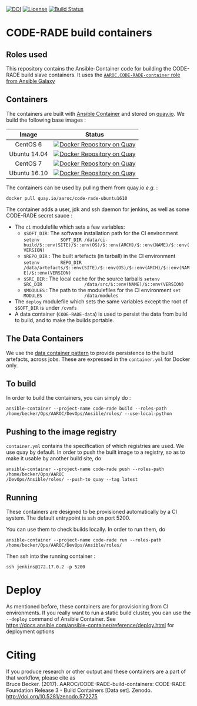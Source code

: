 [![DOI](https://zenodo.org/badge/73183766.svg)](https://zenodo.org/badge/latestdoi/73183766)
 [![License](https://img.shields.io/badge/License-Apache%202.0-blue.svg)](https://opensource.org/licenses/Apache-2.0) [![Build Status](https://travis-ci.org/AAROC/CODE-RADE-build-containers.svg?branch=master)](https://travis-ci.org/AAROC/CODE-RADE-build-containers)

# CODE-RADE build containers

## Roles used
This repository contains the Ansible-Container code for building the CODE-RADE build slave containers. It uses the [`AAROC.CODE-RADE-container` role from Ansible Galaxy](https://galaxy.ansible.com/AAROC/CODE-RADE-container)

## Containers

The containers are built with [Ansible Container](http://docs.ansible.com/ansible-container) and stored on [quay.io](https://quay.io). We build  the following base images :

| Image | Status |
| :---------:| :---------:|
| CentOS 6 |  [![Docker Repository on Quay](https://quay.io/repository/aaroc/code-rade-centos6/status "Docker Repository on Quay")](https://quay.io/repository/aaroc/code-rade-centos6) |
| Ubuntu 14.04 | [![Docker Repository on Quay](https://quay.io/repository/aaroc/code-rade-ubuntu1404/status "Docker Repository on Quay")](https://quay.io/repository/aaroc/code-rade-ubuntu1404) |
| CentOS 7 | [![Docker Repository on Quay](https://quay.io/repository/aaroc/code-rade-centos7/status "Docker Repository on Quay")](https://quay.io/repository/aaroc/code-rade-centos7) |
| Ubuntu 16.10 | [![Docker Repository on Quay](https://quay.io/repository/aaroc/code-rade-ubuntu1610/status "Docker Repository on Quay")](https://quay.io/repository/aaroc/code-rade-ubuntu1610) |

The containers can be used by pulling them from quay.io _e.g._ :

```
docker pull quay.io/aaroc/code-rade-ubuntu1610
```

The container adds a user, jdk and ssh daemon for jenkins, as well as some CODE-RADE secret sauce :

  * The `ci` modulefile which sets a few variables:
    * `$SOFT_DIR`: The software installation path for the CI environment
      `setenv        SOFT_DIR /data/ci-build/$::env(SITE)/$::env(OS)/$::env(ARCH)/$::env(NAME)/$::env(VERSION)`
    * `$REPO_DIR` : The built artefacts (in tarball) in the CI environment
      `setenv        REPO_DIR               /data/artefacts/$::env(SITE)/$::env(OS)/$::env(ARCH)/$::env(NAME)/$::env(VERSION)`
    * `$SRC_DIR` : The local cache for the source tarballs
      `setenv        SRC_DIR                /data/src/$::env(NAME)/$::env(VERSION)`
    * `$MODULES` : The path to the modulefiles for the CI environment
      `set           MODULES                /data/modules`
  * The `deploy` modulefile which sets the same variables except the root of `$SOFT_DIR` is under `/cvmfs`
  * A data container (`CODE-RADE-data`) is used to persist the data from build to build, and to make the builds portable.

## The Data Containers

We use the [data container pattern](https://docs.docker.com/engine/tutorials/dockervolumes/#/data-volumes) to provide persistence to the build artefacts, across jobs.  These are expressed in the `container.yml` for Docker only.

## To build

In order to build the containers, you can simply do :

```
ansible-container --project-name code-rade build --roles-path /home/becker/Ops/AAROC/DevOps/Ansible/roles/ --use-local-python
```

## Pushing to the image registry

`container.yml` contains the specification of which registries are used. We use quay by default. In order to push the built image to a registry, so as to make it usable by another build site, do

```
ansible-container --project-name code-rade push --roles-path /home/becker/Ops/AAROC
/DevOps/Ansible/roles/ --push-to quay --tag latest
```

## Running

These containers are designed to be provisioned automatically by a CI system. The default entrypoint is ssh on port 5200.

You can use them to check builds locally. In order to run them, do

```
ansible-container --project-name code-rade run --roles-path /home/becker/Ops/AAROC/DevOps/Ansible/roles/
```

Then ssh into the running container :

```
ssh jenkins@172.17.0.2 -p 5200
```

# Deploy

As mentioned before, these containers are for provisioning from CI environments. If you really want to run a static build cluster, you can use the `--deploy` command of Ansible Container. See https://docs.ansible.com/ansible-container/reference/deploy.html for deployment options

# Citing

If you produce research or other output and these containers are a part of that workflow, please cite as  
Bruce Becker. (2017). AAROC/CODE-RADE-build-containers: CODE-RADE Foundation Release 3 - Build Containers [Data set]. Zenodo. http://doi.org/10.5281/zenodo.572275

